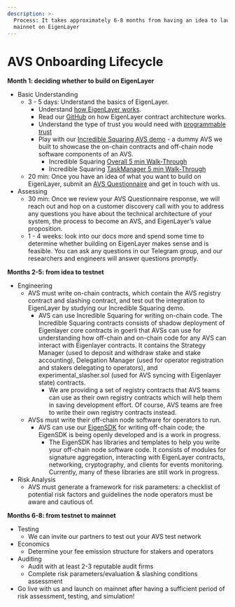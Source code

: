 ```yaml
---
description: >-
  Process: It takes approximately 6-8 months from having an idea to launching
  mainnet on EigenLayer
---
```


# AVS Onboarding Lifecycle

**Month 1: deciding whether to build on EigenLayer**

- Basic Understanding
  - 3 - 5 days: Understand the basics of EigenLayer.
    - Understand [how EigenLayer works](https://www.blog.eigenlayer.xyz/ycie/).
    - Read our [GitHub](https://github.com/Layr-Labs/eigenlayer-contracts/tree/master#introduction) on how EigenLayer contract architecture works.
    - Understand the type of trust you would need with [programmable trust](https://www.blog.eigenlayer.xyz/the-three-dimensions-of-programmable-trust/)
    - Play with our [Incredible Squaring AVS demo](https://github.com/Layr-Labs/incredible-squaring-avs) - a dummy AVS we built to showcase the on-chain contracts and off-chain node software components of an AVS.
      - Incredible Squaring [Overall 5 min Walk-Through](https://www.loom.com/share/50314b3ec0f34e2ba386d45724602d76?sid=cf176400-fdbb-4bdc-8563-22a68414985d)
      - Incredible Squaring [TaskManager 5 min Walk-Through](https://www.loom.com/share/5f3f2a447bc54ffa9d37d203c32088de?sid=0f5c2c07-82c5-4640-bc6f-6e4327bb3d81)
  - 20 min: Once you have an idea of what you want to build on EigenLayer, submit an [AVS Questionnaire](https://bit.ly/avsquestions) and get in touch with us.
- Assessing
  - 30 min: Once we review your AVS Questionnaire response, we will reach out and hop on a customer discovery call with you to address any questions you have about the technical architecture of your system, the process to become an AVS, and EigenLayer’s value proposition.
  - 1 - 4 weeks: look into our docs more and spend some time to determine whether building on EigenLayer makes sense and is feasible. You can ask any questions in our Telegram group, and our researchers and engineers will answer questions promptly.

**Months 2-5: from idea to testnet**

- Engineering
  - AVS must write on-chain contracts, which contain the AVS registry contract and slashing contract, and test out the integration to EigenLayer by studying our Incredible Squaring demo.
    - AVS can use Incredible Squaring for writing on-chain code.
      The Incredible Squaring contracts consists of shadow deployment of Eigenlayer core contracts in goerli that AVSs can use for understanding how off-chain and on-chain code for any AVS can interact with Eigenlayer contracts. It contains the Strategy Manager (used to deposit and withdraw stake and stake accounting), Delegation Manager (used for operator registration and stakers delegating to operators), and experimental_slasher.sol (used for AVS syncing with Eigenlayer state) contracts.
      - We are providing a set of registry contracts that AVS teams can use as their own registry contracts which will help them in saving development effort. Of course, AVS teams are free to write their own registry contracts instead.
  - AVSs must write their off-chain node software for operators to run.
    - AVS can use our [EigenSDK](https://github.com/Layr-Labs/eigensdk-go) for writing off-chain code; the EigenSDK is being openly developed and is a work in progress.
      - The EigenSDK has libraries and templates to help you write your off-chain node software code. It consists of modules for signature aggregation, interacting with EigenLayer contracts, networking, cryptography, and clients for events monitoring. Currently, many of these libraries are still work in progress.
- Risk Analysis
  - AVS must generate a framework for risk parameters: a checklist of potential risk factors and guidelines the node operators must be aware and cautious of.

**Months 6-8: from testnet to mainnet**

- Testing
  - We can invite our partners to test out your AVS test network
- Economics
  - Determine your fee emission structure for stakers and operators
- Auditing
  - Audit with at least 2-3 reputable audit firms
  - Complete risk parameters/evaluation & slashing conditions assessment
- Go live with us and launch on mainnet after having a sufficient period of risk assessment, testing, and simulation!
